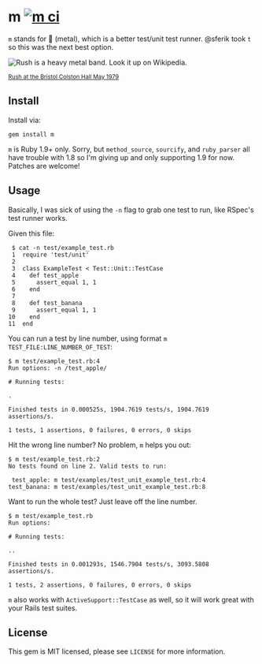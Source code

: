 # m [![m ci](https://secure.travis-ci.org/qrush/m.png)](http://travis-ci.org/qrush/m)

`m` stands for :metal: (metal), which is a better test/unit test runner. @sferik took `t` so this was the next best option.

![Rush is a heavy metal band. Look it up on Wikipedia.](https://raw.github.com/qrush/m/master/rush.jpg)

<sub>[Rush at the Bristol Colston Hall May 1979](http://www.flickr.com/photos/8507625@N02/3468299995/)</sub>

## Install

Install via:

    gem install m

`m` is Ruby 1.9+ only. Sorry, but `method_source`, `sourcify`, and `ruby_parser` all have trouble with 1.8 so I'm giving up and only supporting 1.9 for now. Patches are welcome!

## Usage

Basically, I was sick of using the `-n` flag to grab one test to run, like RSpec's test runner works.

Given this file:

     $ cat -n test/example_test.rb
     1	require 'test/unit'
     2	
     3	class ExampleTest < Test::Unit::TestCase
     4	  def test_apple
     5	    assert_equal 1, 1
     6	  end
     7	
     8	  def test_banana
     9	    assert_equal 1, 1
    10	  end
    11	end

You can run a test by line number, using format `m TEST_FILE:LINE_NUMBER_OF_TEST`:

    $ m test/example_test.rb:4
    Run options: -n /test_apple/

    # Running tests:

    .

    Finished tests in 0.000525s, 1904.7619 tests/s, 1904.7619 assertions/s.

    1 tests, 1 assertions, 0 failures, 0 errors, 0 skips

Hit the wrong line number? No problem, `m` helps you out:

    $ m test/example_test.rb:2
    No tests found on line 2. Valid tests to run:

     test_apple: m test/examples/test_unit_example_test.rb:4
    test_banana: m test/examples/test_unit_example_test.rb:8

Want to run the whole test? Just leave off the line number.

    $ m test/example_test.rb
    Run options: 

    # Running tests:

    ..

    Finished tests in 0.001293s, 1546.7904 tests/s, 3093.5808 assertions/s.

    1 tests, 2 assertions, 0 failures, 0 errors, 0 skips

`m` also works with `ActiveSupport::TestCase` as well, so it will work great with your Rails test suites.

## License

This gem is MIT licensed, please see `LICENSE` for more information.
